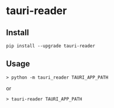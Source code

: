# tauri-reader

## Install

`````
pip install --upgrade tauri-reader
`````


## Usage

```shell
> python -m tauri_reader TAURI_APP_PATH
```

or

```
> tauri-reader TAURI_APP_PATH
```
